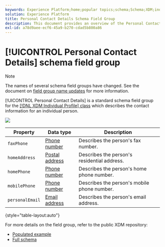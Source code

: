 ```yaml
---
keywords: Experience Platform;home;popular topics;schema;Schema;XDM;individual profile;fields;schemas;Schemas;personal details;Schema design;field group;Field group;
solution: Experience Platform
title: Personal Contact Details Schema Field Group
description: This document provides an overview of the Personal Contact Details schema field group.
exl-id: a78d9aee-ecf6-45a9-b270-cdad5b800a86
---
```


# [!UICONTROL Personal Contact Details] schema field group

>[!NOTE]
>
>The names of several schema field groups have changed. See the document on [field group name updates](../name-updates.md) for more information.

[!UICONTROL Personal Contact Details] is a standard schema field group for the [[!DNL XDM Individual Profile] class](../../classes/individual-profile.md) which describes the contact information for an individual person.

![](../../images/field-groups/personal-contact-details.png)

| Property | Data type | Description |
| --- | --- | --- |
| `faxPhone` | [Phone number](../../data-types/phone-number.md) | Describes the person's fax number. |
| `homeAddress` | [Postal address](../../data-types/postal-address.md) | Describes the person's residential address. |
| `homePhone` | [Phone number](../../data-types/phone-number.md) | Describes the person's home phone number. |
| `mobilePhone` | [Phone number](../../data-types/phone-number.md) | Describes the person's mobile phone number. |
| `personalEmail` | [Email address](../../data-types/email-address.md) | Describes the person's email address. |

{style="table-layout:auto"}

For more details on the field group, refer to the public XDM repository:

* [Populated example](https://github.com/adobe/xdm/blob/master/components/fieldgroups/profile/profile-personal-details.example.1.json)
* [Full schema](https://github.com/adobe/xdm/blob/master/components/fieldgroups/profile/profile-personal-details.schema.json)
